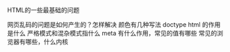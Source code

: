 HTML的一些最基础的问题

网页乱码的问题是如何产生的？怎样解决
颜色有几种写法
doctype html 的作用是什么
严格模式和混杂模式指什么
meta 有什么作用，常见的值有哪些
常见的浏览器有哪些，什么内核
